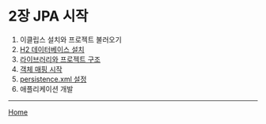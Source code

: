 # 2장 JPA 시작

1. 이클립스 설치와 프로젝트 불러오기
2. [H2 데이터베이스 설치](./02.md)
3. [라이브러리와 프로젝트 구조](./03.md)
4. [객체 매핑 시작](./04.md)
5. [persistence.xml 설정](./05.md)
6. 애플리케이션 개발

-----
[Home](/README.md)
